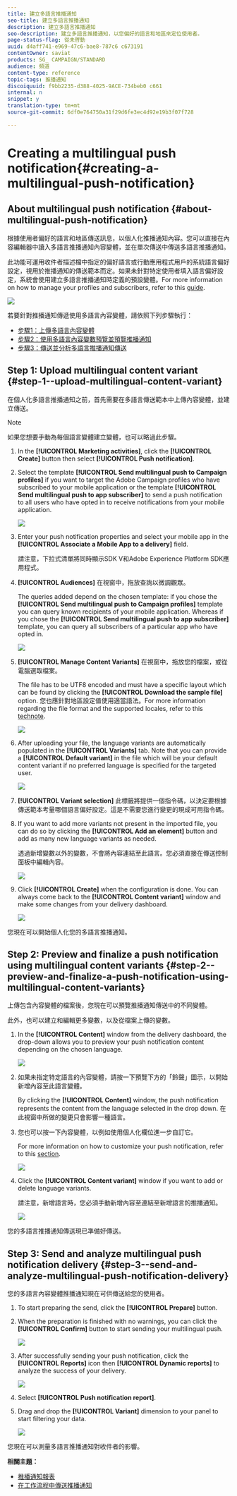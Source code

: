 ```yaml
---
title: 建立多語言推播通知
seo-title: 建立多語言推播通知
description: 建立多語言推播通知
seo-description: 建立多語言推播通知，以您偏好的語言和地區來定位使用者。
page-status-flag: 從未啓動
uuid: d4aff741-e969-47c6-bae8-787c6 c673191
contentOwner: saviat
products: SG_ CAMPAIGN/STANDARD
audience: 頻道
content-type: reference
topic-tags: 推播通知
discoiquuid: f9bb2235-d388-4025-9ACE-734beb0 c661
internal: n
snippet: y
translation-type: tm+mt
source-git-commit: 6df0e764750a31f29d6fe3ec4d92e19b3f07f728

---
```



# Creating a multilingual push notification{#creating-a-multilingual-push-notification}

## About multilingual push notification {#about-multilingual-push-notification}

根據使用者偏好的語言和地區傳送訊息，以個人化推播通知內容。您可以直接在內容編輯器中讀入多語言推播通知內容變體，並在單次傳送中傳送多語言推播通知。

此功能可運用收件者描述檔中指定的偏好語言或行動應用程式用戶的系統語言偏好設定，視用於推播通知的傳送範本而定。如果未針對特定使用者填入語言偏好設定，系統會使用建立多語言推播通知時定義的預設變體。For more information on how to manage your profiles and subscribers, refer to this [guide](../../audiences/using/about-profiles-and-audiences.md).

![](assets/multivariant_push_1.png)

若要針對推播通知傳遞使用多語言內容變體，請依照下列步驟執行：

* [步驟1：上傳多語言內容變體](../../channels/using/creating-a-multilingual-push-notification.md#step-1--upload-multilingual-content-variant)
* [步驟2：使用多語言內容變數預覽並預覽推播通知](../../channels/using/creating-a-multilingual-push-notification.md#step-2--preview-and-finalize-a-push-notification-using-multilingual-content-variants)
* [步驟3：傳送並分析多語言推播通知傳送](../../channels/using/creating-a-multilingual-push-notification.md#step-3--send-and-analyze-multilingual-push-notification-delivery)

## Step 1: Upload multilingual content variant {#step-1--upload-multilingual-content-variant}

在個人化多語言推播通知之前，首先需要在多語言傳送範本中上傳內容變體，並建立傳送。

>[!NOTE]
>
>如果您想要手動為每個語言變體建立變體，也可以略過此步驟。

1. In the **[!UICONTROL Marketing activities]**, click the **[!UICONTROL Create]** button then select **[!UICONTROL Push notification]**.
1. Select the template **[!UICONTROL Send multilingual push to Campaign profiles]** if you want to target the Adobe Campaign profiles who have subscribed to your mobile application or the template **[!UICONTROL Send multilingual push to app subscriber]** to send a push notification to all users who have opted in to receive notifications from your mobile application.

   ![](assets/multivariant_push_2.png)

1. Enter your push notification properties and select your mobile app in the **[!UICONTROL Associate a Mobile App to a delivery]** field.

   請注意，下拉式清單將同時顯示SDK V和Adobe Experience Platform SDK應用程式。

1. **[!UICONTROL Audiences]** 在視窗中，拖放查詢以微調觀眾。

   The queries added depend on the chosen template: if you chose the **[!UICONTROL Send multilingual push to Campaign profiles]** template you can query known recipients of your mobile application. Whereas if you chose the **[!UICONTROL Send multilingual push to app subscriber]** template, you can query all subscribers of a particular app who have opted in.

   ![](assets/push_notif_audience.png)

1. **[!UICONTROL Manage Content Variants]** 在視窗中，拖放您的檔案，或從電腦選取檔案。

   The file has to be UTF8 encoded and must have a specific layout which can be found by clicking the **[!UICONTROL Download the sample file]** option. 您也應針對地區設定值使用適當語法。For more information regarding the file format and the supported locales, refer to this [technote](http://helpx.adobe.com/campaign/kb/acs-generate-csv-multilingual-push.html).

   ![](assets/multivariant_push_4.png)

1. After uploading your file, the language variants are automatically populated in the **[!UICONTROL Variants]** tab. Note that you can provide a **[!UICONTROL Default variant]** in the file which will be your default content variant if no preferred language is specified for the targeted user.

   ![](assets/multivariant_push_5.png)

1. **[!UICONTROL Variant selection]** 此標籤將提供一個指令碼，以決定要根據傳送範本考量哪個語言偏好設定。這是不需要您進行變更的現成可用指令碼。
1. If you want to add more variants not present in the imported file, you can do so by clicking the **[!UICONTROL Add an element]** button and add as many new language variants as needed.

   透過新增變數以外的變數，不會將內容連結至此語言。您必須直接在傳送控制面板中編輯內容。

   ![](assets/multivariant_push_6.png)

1. Click **[!UICONTROL Create]** when the configuration is done. You can always come back to the **[!UICONTROL Content variant]** window and make some changes from your delivery dashboard.

   ![](assets/multivariant_push_8.png)

您現在可以開始個人化您的多語言推播通知。

## Step 2: Preview and finalize a push notification using multilingual content variants {#step-2--preview-and-finalize-a-push-notification-using-multilingual-content-variants}

上傳包含內容變體的檔案後，您現在可以預覽推播通知傳送中的不同變體。

此外，也可以建立和編輯更多變數，以及從檔案上傳的變數。

1. In the **[!UICONTROL Content]** window from the delivery dashboard, the drop-down allows you to preview your push notification content depending on the chosen language.

   ![](assets/multivariant_push_7.png)

1. 如果未指定特定語言的內容變體，請按一下預覽下方的「鈴聲」圖示，以開始新增內容至此語言變體。

   By clicking the **[!UICONTROL Content]** window, the push notification represents the content from the language selected in the drop down. 在此視窗中所做的變更只會影響一種語言。

1. 您也可以按一下內容變體，以例如使用個人化欄位進一步自訂它。

   For more information on how to customize your push notification, refer to this [section](../../channels/using/customizing-a-push-notification.md).

   ![](assets/multivariant_push_9.png)

1. Click the **[!UICONTROL Content variant]** window if you want to add or delete language variants.

   請注意，新增語言時，您必須手動新增內容至連結至新增語言的推播通知。

   ![](assets/multivariant_push_10.png)

您的多語言推播通知傳送現已準備好傳送。

## Step 3: Send and analyze multilingual push notification delivery {#step-3--send-and-analyze-multilingual-push-notification-delivery}

您的多語言內容變體推播通知現在可供傳送給您的使用者。

1. To start preparing the send, click the **[!UICONTROL Prepare]** button.
1. When the preparation is finished with no warnings, you can click the **[!UICONTROL Confirm]** button to start sending your multilingual push.

   ![](assets/multivariant_push_12.png)

1. After successfully sending your push notification, click the **[!UICONTROL Reports]** icon then **[!UICONTROL Dynamic reports]** to analyze the success of your delivery.

   ![](assets/multivariant_push_13.png)

1. Select **[!UICONTROL Push notification report]**.
1. Drag and drop the **[!UICONTROL Variant]** dimension to your panel to start filtering your data.

   ![](assets/multivariant_push_11.png)

您現在可以測量多語言推播通知對收件者的影響。

**相關主題：**

* [推播通知報表](../../reporting/using/push-notification-report.md)
* [在工作流程中傳送推播通知](../../automating/using/push-notification-delivery.md)

